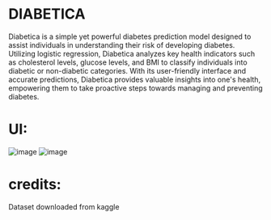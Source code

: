 # DIABETICA
Diabetica is a simple yet powerful diabetes prediction model designed to assist individuals in understanding their risk of developing diabetes. Utilizing logistic regression, Diabetica analyzes key health indicators such as cholesterol levels, glucose levels, and BMI to classify individuals into diabetic or non-diabetic categories. With its user-friendly interface and accurate predictions, Diabetica provides valuable insights into one's health, empowering them to take proactive steps towards managing and preventing diabetes.
# UI:
![image](https://github.com/arbasil05/Diabetica---Diabetes-Prediction-ML-model/assets/144218037/a6b60d03-dd19-4ad3-9593-eec66526b77b)
![image](https://github.com/arbasil05/Diabetica---Diabetes-Prediction-ML-model/assets/144218037/7e40640e-4af0-478c-bcbe-74e508e2c4bd)

# credits:
Dataset downloaded from kaggle


 
 
